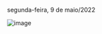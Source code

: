 segunda-feira, 9 de maio/2022

![image](https://user-images.githubusercontent.com/87860884/167892938-75e44514-29e1-4071-877b-934de48ff329.png)

